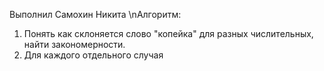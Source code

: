 Выполнил Самохин Никита 
\nАлгоритм:
1. Понять как склоняется слово "копейка" для разных числительных, найти закономерности.
2. Для каждого отдельного случая 
